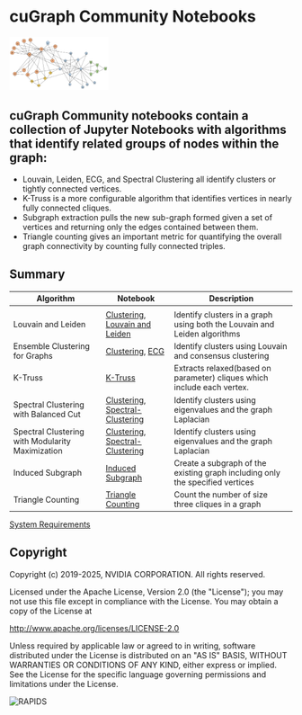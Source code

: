 
# cuGraph Community Notebooks

<img src="../../img/zachary_graph_clusters.png" width="35%"/>

## cuGraph Community notebooks contain a collection of Jupyter Notebooks with algorithms that identify related groups of nodes within the graph:

* Louvain, Leiden, ECG, and Spectral Clustering all identify clusters or tightly connected vertices.
* K-Truss is a more configurable algorithm that identifies vertices in nearly fully connected cliques.
* Subgraph extraction pulls the new sub-graph formed given a set of vertices and returning only the edges contained between them.
* Triangle counting gives an important metric for quantifying the overall graph connectivity by counting fully connected triples.

## Summary

| Algorithm          | Notebook                                                     | Description                                                  |
| --------------- | ----------------------------------------- | ------------------------------------------------------------ |
|        |                                                    |                                                              |
| Louvain and Leiden                                          |[Clustering](./Community-Clustering.ipynb), [ Louvain and Leiden](./Louvain.ipynb) | Identify clusters in a graph using both the Louvain and Leiden algorithms     |
| Ensemble Clustering for Graphs  | [Clustering](./Community-Clustering.ipynb), [ECG](./ECG.ipynb)        | Identify clusters using Louvain and consensus clustering |
| K-Truss                                                     | [K-Truss](./ktruss.ipynb)                                | Extracts relaxed(based on parameter) cliques which include each vertex. |
| Spectral Clustering with Balanced Cut                       | [Clustering](./Community-Clustering.ipynb),[ Spectral-Clustering](./Spectral-Clustering.ipynb)   | Identify clusters using eigenvalues and the graph Laplacian    |
| Spectral Clustering with Modularity Maximization            | [Clustering](./Community-Clustering.ipynb),[ Spectral-Clustering](./Spectral-Clustering.ipynb)   | Identify clusters using eigenvalues and the graph Laplacian  |
| Induced Subgraph                                            | [Induced Subgraph](./Induced-Subgraph.ipynb)   | Create a subgraph of the existing graph including only the specified vertices |
| Triangle Counting                                           | [Triangle Counting](./Triangle-Counting.ipynb)       | Count the number of size three cliques in a graph                      |

[System Requirements](https://docs.rapids.ai/install/#system-req)

## Copyright

Copyright (c) 2019-2025, NVIDIA CORPORATION.  All rights reserved.

Licensed under the Apache License, Version 2.0 (the "License");  you may not use this file except in compliance with the License.  You may obtain a copy of the License at

http://www.apache.org/licenses/LICENSE-2.0

Unless required by applicable law or agreed to in writing, software distributed under the License is distributed on an "AS IS" BASIS, WITHOUT WARRANTIES OR CONDITIONS OF ANY KIND, either express or implied.  See the License for the specific language governing permissions and limitations under the License.

![RAPIDS](../../img/rapids_logo.png)
